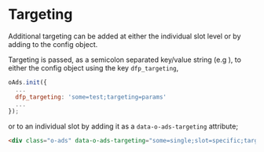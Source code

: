 # Targeting
Additional targeting can be added at either the individual slot level or by adding to the config object.

Targeting is passed, as a semicolon separated key/value string (e.g ), to either the config object using the key `dfp_targeting`,

```js
oAds.init({
  ...
  dfp_targeting: 'some=test;targeting=params'
  ...
});
```

or to an individual slot by adding it as a `data-o-ads-targeting` attribute;

```html
<div class="o-ads" data-o-ads-targeting="some=single;slot=specific;targeting=params" data-o-ads-gpt-unit-name="/6355419/Travel" data-o-ads-formats="MediumRectangle" ></div>
```
